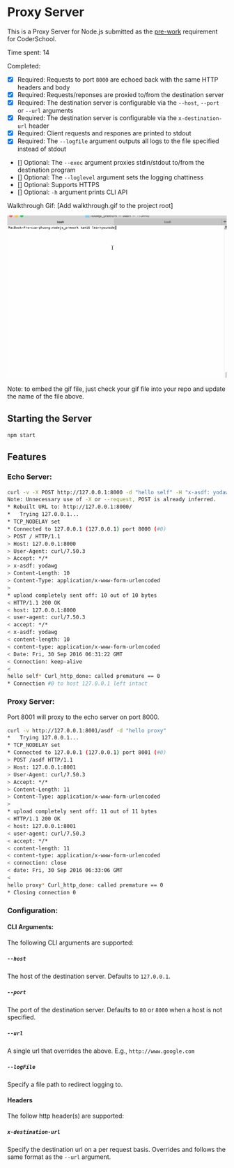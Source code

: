 # Proxy Server

This is a Proxy Server for Node.js submitted as the [pre-work](http://learning.coderschool.vn/snippets/_intro_to_nodejs/prework) requirement for CoderSchool.

Time spent: 14

Completed:

* [x] Required: Requests to port `8000` are echoed back with the same HTTP headers and body
* [x] Required: Requests/reponses are proxied to/from the destination server
* [x] Required: The destination server is configurable via the `--host`, `--port`  or `--url` arguments
* [x] Required: The destination server is configurable via the `x-destination-url` header
* [x] Required: Client requests and respones are printed to stdout
* [x] Required: The `--logfile` argument outputs all logs to the file specified instead of stdout
* [] Optional: The `--exec` argument proxies stdin/stdout to/from the destination program
* [] Optional: The `--loglevel` argument sets the logging chattiness
* [] Optional: Supports HTTPS
* [] Optional: `-h` argument prints CLI API

Walkthrough Gif:
[Add walkthrough.gif to the project root]

![Video Walkthrough](walkthrough.gif)

Note: to embed the gif file, just check your gif file into your repo and update the name of the file above.

## Starting the Server

```bash
npm start
```

## Features

### Echo Server:

```bash
curl -v -X POST http://127.0.0.1:8000 -d "hello self" -H "x-asdf: yodawg"
Note: Unnecessary use of -X or --request, POST is already inferred.
* Rebuilt URL to: http://127.0.0.1:8000/
*   Trying 127.0.0.1...
* TCP_NODELAY set
* Connected to 127.0.0.1 (127.0.0.1) port 8000 (#0)
> POST / HTTP/1.1
> Host: 127.0.0.1:8000
> User-Agent: curl/7.50.3
> Accept: */*
> x-asdf: yodawg
> Content-Length: 10
> Content-Type: application/x-www-form-urlencoded
>
* upload completely sent off: 10 out of 10 bytes
< HTTP/1.1 200 OK
< host: 127.0.0.1:8000
< user-agent: curl/7.50.3
< accept: */*
< x-asdf: yodawg
< content-length: 10
< content-type: application/x-www-form-urlencoded
< Date: Fri, 30 Sep 2016 06:31:22 GMT
< Connection: keep-alive
<
hello self* Curl_http_done: called premature == 0
* Connection #0 to host 127.0.0.1 left intact
```

### Proxy Server:

Port 8001 will proxy to the echo server on port 8000.

```bash
curl -v http://127.0.0.1:8001/asdf -d "hello proxy"
*   Trying 127.0.0.1...
* TCP_NODELAY set
* Connected to 127.0.0.1 (127.0.0.1) port 8001 (#0)
> POST /asdf HTTP/1.1
> Host: 127.0.0.1:8001
> User-Agent: curl/7.50.3
> Accept: */*
> Content-Length: 11
> Content-Type: application/x-www-form-urlencoded
>
* upload completely sent off: 11 out of 11 bytes
< HTTP/1.1 200 OK
< host: 127.0.0.1:8001
< user-agent: curl/7.50.3
< accept: */*
< content-length: 11
< content-type: application/x-www-form-urlencoded
< connection: close
< date: Fri, 30 Sep 2016 06:33:06 GMT
<
hello proxy* Curl_http_done: called premature == 0
* Closing connection 0
```

### Configuration:

#### CLI Arguments:

The following CLI arguments are supported:

##### `--host`

The host of the destination server. Defaults to `127.0.0.1`.

##### `--port`

The port of the destination server. Defaults to `80` or `8000` when a host is not specified.

##### `--url`

A single url that overrides the above. E.g., `http://www.google.com`

##### `--logFile`

Specify a file path to redirect logging to.

#### Headers

The follow http header(s) are supported:

##### `x-destination-url`

Specify the destination url on a per request basis. Overrides and follows the same format as the `--url` argument.
